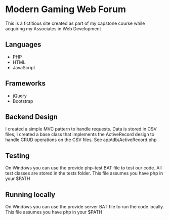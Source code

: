 # Modern Gaming Web Forum
This is a fictitious site created as part of my capstone course while acquiring my Associates in Web Development

## Languages
 - PHP
 - HTML
 - JavaScript

## Frameworks
 - jQuery
 - Bootstrap

## Backend Design
I created a simple MVC pattern to handle requests.  Data is stored in CSV files, I created a base class that
implements the ActiveRecord design to handle CRUD operations on the CSV files.  See app\db\ActiveRecord.php

## Testing
On Windows you can use the provide php-test BAT file to test our code.  All test classes are stored in the tests folder.  This file assumes you have php in your $PATH

## Running locally
On Windows you can use the provide server BAT file to run the code locally.  This file assumes you have php in your $PATH
